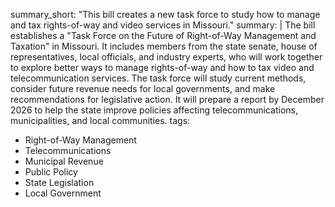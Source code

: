 summary_short: "This bill creates a new task force to study how to manage and tax rights-of-way and video services in Missouri."
summary: |
  The bill establishes a "Task Force on the Future of Right-of-Way Management and Taxation" in Missouri. It includes members from the state senate, house of representatives, local officials, and industry experts, who will work together to explore better ways to manage rights-of-way and how to tax video and telecommunication services. The task force will study current methods, consider future revenue needs for local governments, and make recommendations for legislative action. It will prepare a report by December 2026 to help the state improve policies affecting telecommunications, municipalities, and local communities.
tags:
  - Right-of-Way Management
  - Telecommunications
  - Municipal Revenue
  - Public Policy
  - State Legislation
  - Local Government
